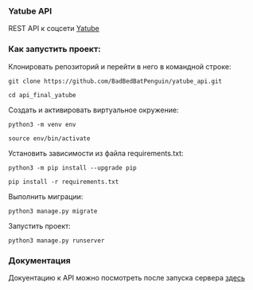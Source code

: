 ### Yatube API

REST API к соцсети [Yatube](https://github.com/BadBedBatPenguin/Yatube)

### Как запустить проект:

Клонировать репозиторий и перейти в него в командной строке:

```Shell
git clone https://github.com/BadBedBatPenguin/yatube_api.git
```

```Shell
cd api_final_yatube
```

Cоздать и активировать виртуальное окружение:

```Shell
python3 -m venv env
```

```Shell
source env/bin/activate
```

Установить зависимости из файла requirements.txt:

```Shell
python3 -m pip install --upgrade pip
```

```Shell
pip install -r requirements.txt
```

Выполнить миграции:

```Shell
python3 manage.py migrate
```

Запустить проект:

```Shell
python3 manage.py runserver
```

### Документация

Докуентацию к API можно посмотреть после запуска сервера [здесь](https://127.0.0.1:8000/redoc/)
